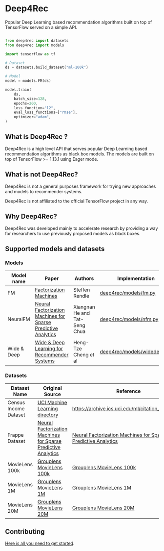 # Deep4Rec

Popular Deep Learning based recommendation algorithms built on top of TensorFlow served on a simple API.

```python

from deep4rec import datasets
from deep4rec import models

import tensorflow as tf

# Dataset
ds = datasets.build_dataset("ml-100k")

# Model
model = models.FM(ds)

model.train(
    ds,
    batch_size=128,
    epochs=200,
    loss_function="l2",
    eval_loss_functions=["rmse"],
    optimizer="adam",
)
```

## What is Deep4Rec ?

Deep4Rec is a high level API that serves popular Deep Learning based recommendation algorithms as black box models. The models are built on top of TensorFlow >= 1.13.1 using Eager mode.

## What is not Deep4Rec?

Deep4Rec is not a general purposes framework for trying new approaches and models to recommender systems.

Deep4Rec is not affiliated to the official TensorFlow project in any way.

## Why Deep4Rec?

Deep4Rec was developed mainly to accelerate research by providing a way for researchers to use previously proposed models as black boxes.

## Supported models and datasets

### Models

| Model name  | Paper                                                                                                                        | Authors                       | Implementation                                             | Example                                                                  |
|-------------|------------------------------------------------------------------------------------------------------------------------------|-------------------------------|------------------------------------------------------------|------------------------------------------------------------------------------|
| FM          | [Factorization Machines](https://www.csie.ntu.edu.tw/~b97053/paper/Rendle2010FM.pdf)                                         | Steffen Rendle                | [deep4rec/models/fm.py](deep4rec/models/fm.py)             | [examples/frappe_fm.py](examples/frappe_fm.py)                               |
| NeuralFM    | [Neural Factorization Machines for Sparse Predictive Analytics](http://www.comp.nus.edu.sg/~xiangnan/papers/sigir17-nfm.pdf) | Xiangnan He and Tat-Seng Chua | [deep4rec/models/nfm.py](deep4rec/models/nfm.py)           | [examples/frappe_nfm.py](examples/frappe_nfm.py)                             |
| Wide & Deep | [Wide & Deep Learning for Recommender Systems](https://arxiv.org/abs/1606.07792)                                             | Heng-Tze Cheng et al          | [deep4rec/models/widedeep.py](deep4rec/models/widedeep.py) | [examples/census_dataset_wide_deep.py](examples/census_dataset_wide_deep.py) |

### Datasets

| Dataset Name          | Original Source                                                                                                              | Reference                                                                                                                    | Implementation                                           | Use example                                                                  |
|-----------------------|------------------------------------------------------------------------------------------------------------------------------|------------------------------------------------------------------------------------------------------------------------------|----------------------------------------------------------|------------------------------------------------------------------------------|
| Census Income Dataset | [UCI Machine Learning directory](https://archive.ics.uci.edu/ml/machine-learning-databases/adult)                            | https://archive.ics.uci.edu/ml/citation_policy.html                                                                          | [deep4rec/dataset/census.py](deep4rec/dataset/census.py) | [examples/census_dataset_wide_deep.py](examples/census_dataset_wide_deep.py) |
| Frappe Dataset        | [Neural Factorization Machines for Sparse Predictive Analytics](http://www.comp.nus.edu.sg/~xiangnan/papers/sigir17-nfm.pdf) | [Neural Factorization Machines for Sparse Predictive Analytics](http://www.comp.nus.edu.sg/~xiangnan/papers/sigir17-nfm.pdf) | [deep4rec/dataset/frappe.py](deep4rec/dataset/frappe.py) | [examples/frappe_nfm.py](examples/frappe_nfm.py)                             |
| MovieLens 100k        | [Grouplens MovieLens 100k](https://grouplens.org/datasets/movielens/100k/)                                                   | [Grouplens MovieLens 100k ]( https://grouplens.org/datasets/movielens/100k/)                                                | [deep4rec/dataset/ml100k.py](deep4rec/dataset/ml100k.py) | [examples/ml_100k_fm.py](examples/ml_100k_fm.py)                              |
| MovieLens 1M          | [Grouplens MovieLens 1M](https://grouplens.org/datasets/movielens/1m/)                                                       | [Grouplens MovieLens 1M](https://grouplens.org/datasets/movielens/1m/)                                                       | [deep4rec/dataset/ml.py](deep4rec/dataset/ml.py)        | [examples/ml_1m_wide_deep.py](examples/ml_1m_wide_deep.py)                  |
| MovieLens 20M         | [Grouplens MovieLens 20M](https://grouplens.org/datasets/movielens/20m/)                                                     | [Grouplens MovieLens 20M](https://grouplens.org/datasets/movielens/20m/)                                                     | [deep4rec/dataset/ml.py](deep4rec/dataset/ml.py)       |                                                                              |



## Contributing

[Here is all you need to get started](CONTRIBUTE.md).
